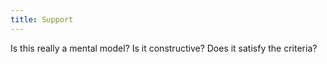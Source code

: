 ```yaml
---
title: Support
---
```


Is this really a mental model? Is it constructive? Does it satisfy the criteria?
